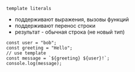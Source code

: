 `template literals`

- поддерживают выражения, вызовы функций
- поддерживают перенос строки
- результат - обычная строка (не новый тип)

```
const user = "bob";
const greeting = "Hello";
// use template
const message = `${greeting} ${user}!`;
console.log(message);
```

